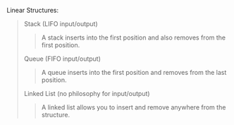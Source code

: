 Linear Structures:
> Stack (LIFO input/output)
> > A stack inserts into the first position and also removes from the first position. 
>
> Queue (FIFO input/output)
> > A queue inserts into the first position and removes from the last position.
>
> Linked List (no philosophy for input/output)
> > A linked list allows you to insert and remove anywhere from the structure.


